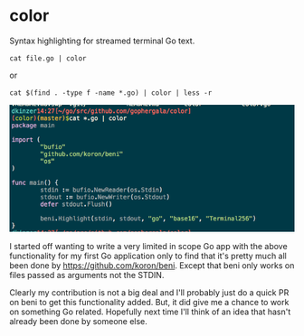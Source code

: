 color
=====

Syntax highlighting for streamed terminal Go text.


```
cat file.go | color
```

or 

```
cat $(find . -type f -name *.go) | color | less -r

```

![screen shot][1]

I started off wanting to write a very limited in scope Go app with the above
functionality for my first Go application only to find that it's pretty much
all been done by https://github.com/koron/beni. Except that beni only works on
files passed as arguments not the STDIN.

Clearly my contribution is not a big deal and I'll probably just do a quick PR
on beni to get this functionality added.  But, it did give me a chance to work on
something Go related.  Hopefully next time I'll think of an idea that hasn't
already been done by someone else.

[1]:./color.png
